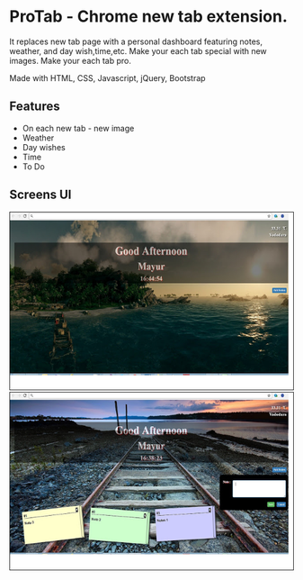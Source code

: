 # ProTab - Chrome new tab extension. 

It replaces new tab page with a personal dashboard featuring notes, weather, and day wish,time,etc. Make your each tab special with new images. Make your each tab pro.

Made with HTML, CSS, Javascript, jQuery, Bootstrap

## Features

* On each new tab - new image
* Weather
* Day wishes
* Time
* To Do

## Screens UI

<img src="statics/images/protab_1.jpg" border="1" />

<img src="statics/images/protab_2.jpg" border="1" />
